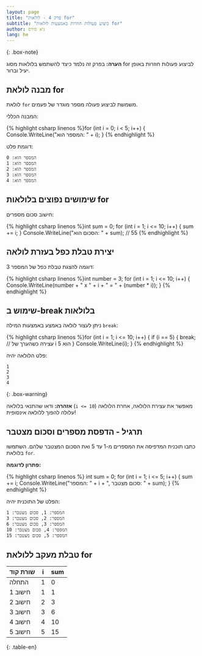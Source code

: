 ```yaml
---
layout: page
title: "פרק 4 - לולאות for"
subtitle: "ביצוע פעולות חוזרות באמצעות לולאות for"
author: גיא סידס
lang: he
---
```


{: .box-note}

**הערה:** בפרק זה נלמד כיצד להשתמש בלולאות מסוג for לביצוע פעולות חוזרות באופן יעיל וברור.

## מבנה לולאת for

לולאת `for` משמשת לביצוע פעולה מספר מוגדר של פעמים.

המבנה הכללי:

{% highlight csharp linenos %}for (int i = 0; i < 5; i++)
{
    Console.WriteLine("המספר הוא: " + i);
}
{% endhighlight %}

דוגמת פלט:

```
המספר הוא: 0
המספר הוא: 1
המספר הוא: 2
המספר הוא: 3
המספר הוא: 4
```

## שימושים נפוצים בלולאות for

חישוב סכום מספרים:

{% highlight csharp linenos %}int sum = 0;
for (int i = 1; i <= 10; i++)
{
    sum += i;
}
Console.WriteLine("הסכום הוא: " + sum); // 55
{% endhighlight %}

## יצירת טבלת כפל בעזרת לולאה

דוגמה להצגת טבלת כפל של המספר 3:

{% highlight csharp linenos %}int number = 3;
for (int i = 1; i <= 10; i++)
{
    Console.WriteLine(number + " x " + i + " = " + (number * i));
}
{% endhighlight %}

## שימוש ב-break בלולאות

ניתן לעצור לולאה באמצע באמצעות המילה `break`:

{% highlight csharp linenos %}for (int i = 1; i <= 10; i++)
{
    if (i == 5)
    {
        break; // עצירה כשהערך של i הוא 5
    }
    Console.WriteLine(i);
}
{% endhighlight %}

פלט הלולאה יהיה:

```
1
2
3
4
```


{: .box-warning}

**אזהרה:** ודאו שהתנאי בלולאה (`i <= 10`) מאפשר את עצירת הלולאה, אחרת הלולאה עלולה להפוך ללולאה אינסופית!

## תרגיל - הדפסת מספרים וסכום מצטבר

כתבו תוכנית המדפיסה את המספרים מ-1 עד 5 ואת הסכום המצטבר שלהם. השתמשו בלולאת `for`.

**פתרון לדוגמה:**

{% highlight csharp linenos %}
int sum = 0;
for (int i = 1; i <= 5; i++)
{
    sum += i;
    Console.WriteLine("המספר: " + i + ", סכום מצטבר: " + sum);
}
{% endhighlight %}

הפלט של התוכנית יהיה:

```
המספר: 1, סכום מצטבר: 1
המספר: 2, סכום מצטבר: 3
המספר: 3, סכום מצטבר: 6
המספר: 4, סכום מצטבר: 10
המספר: 5, סכום מצטבר: 15
```

## טבלת מעקב ללולאת for

| שורת קוד | i | sum |
|-----------|---|-----|
| התחלה    | 1 | 0   |
| חישוב 1   | 1 | 1   |
| חישוב 2   | 2 | 3   |
| חישוב 3   | 3 | 6   |
| חישוב 4   | 4 | 10  |
| חישוב 5   | 5 | 15  |
{: .table-en}

